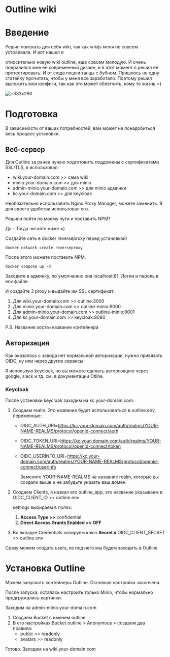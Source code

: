 # Outline wiki

# Введение 

Решил поискать для себя wiki, так как wikijs меня не совсем устраивала. И вот нашел я 

относительно новую wiki outline, еще совсем молодую. И очень понравился мне ее современный дизайн, и в этот момент я решил ее протестировать. И от сюда пошли танцы с бубном. Пришлось не одну статейку прочитать, чтобы у меня все заработало. Поэтому решил выложить мои конфиги, так как это может облегчить, кому то жизнь =)

 ![](/api/attachments.redirect?id=cb098f76-2cf7-40b7-b29a-edbcb22e24f5 " =333x290")

# Подготовка

В зависимости от ваших потребностей, вам может не понадобиться весь процесс установки.

## Веб-сервер

Для Outline за ранее нужно подготовить поддомены c сертификатами SSL/TLS, я использовал:

* wiki.your-domain.com >> сама wiki
* minio.your-domain.com >> для minio
* admin-minio.your-domain.com >> для minio админки
* kc.your-domain.com >> для keycloak


Необязательно использовать Nginx Proxy Manager, можете заменить. Я для своего удобства использовал его.

Решили пойти по моему пути и поставить NPM?

Да - Тогда читайте ниже =)


Создайте сеть в docker reverseproxy перед установкой!

`docker network create reverseproxy`

После этого можете поставить NPM. 

`docker compose up -d`


Заходите в админку, по умолчанию она localhost:81. Логин и пароль в env файле.

И создайте 3 proxy и выдайте им SSL сертификат: 


1. Для wiki.your-domain.com >> outline:3000 
2. Для minio.your-domain.com >> outline-minio:9000
3. Для admin-minio.your-domain.com >> outline-minio:9001
4. Для kc.your-domain.com >> keycloak:8080

P.S. Название хоста=название контейнера

## Авторизация

Как оказалось с завода нет нормальной авторизации, нужно привязать OIDC, ну или через другие сервисы.

Я использую keycloak, но вы можете сделать авторизацию через google, slack и тд. см. в документации Otline.


### Keycloak

После установки keycloak заходим на kc.your-domain.com:


1. Создаем realm. Это название будет использоваться в outline.env, переменные:
   * OIDC_AUTH_URI=<https://kc.your-domain.com/auth/realms/YOUR-NAME-REALMS/protocol/openid-connect/auth>


   * OIDC_TOKEN_URI=<https://kc.your-domain.com/auth/realms/YOUR-NAME-REALMS/protocol/openid-connect/token>
   * OIDC_USERINFO_URI=<https://kc.your-domain.com/auth/realms/YOUR-NAME-REALMS/protocol/openid-connect/userinfo>

     Замените YOUR-NAME-REALMS на название realm, которые вы создали выше и не забудьте указать ваш домен.

      
2. Создаем Clients, я назвал его outline_app, это название указываем в OIDC_CLIENT_ID >> outline.env

   settings выбираем в полях:  

   
   1. **Access Type >>** confidential
   2. **Direct Access Grants Enabled >> OFF**

      
3.  Во вкладке Credentials копируем ключ **Secret в** OIDC_CLIENT_SECRET >> outline.env


Сразу можем создать users, из под него мы будем заходить в Outline

# Установка Outline

Можем запускать контейнеры Outline. Основная настройка закончена.

После запуска, осталась настроить только Minio, чтобы нормально продгружались картинки. 

Заходим на admin-minio.your-domain.com


1. Создаем Bucket с именем outline
2. В его настройках Bucket outline > Anonymous > создаем два правила:
   * public >> readonly
   * avatars >> readonly


Готово. Заходим на wiki.your-domain.com


